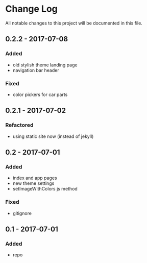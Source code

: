 # Change Log
All notable changes to this project will be documented in this file.

## 0.2.2 - 2017-07-08

### Added
- old stylish theme landing page
- navigation bar header

### Fixed
- color pickers for car parts

## 0.2.1 - 2017-07-02

### Refactored
- using static site now (instead of jekyll)

## 0.2 - 2017-07-01

### Added
- index and app pages
- new theme settings
- setImageWithColors js method

### Fixed
- gitignore

## 0.1 - 2017-07-01

### Added
- repo
